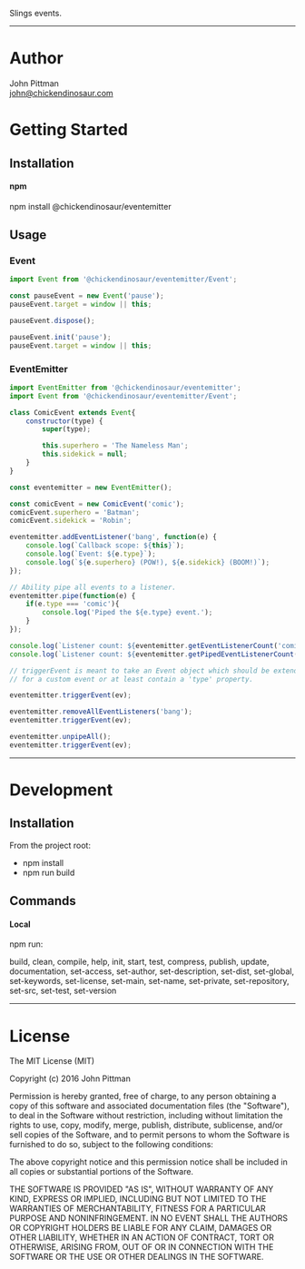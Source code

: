 Slings events.

---  

# Author  

John Pittman  
john@chickendinosaur.com  

# Getting Started  

## Installation

#### npm  

npm install @chickendinosaur/eventemitter  

## Usage

### Event
```javascript  
import Event from '@chickendinosaur/eventemitter/Event';

const pauseEvent = new Event('pause');
pauseEvent.target = window || this;

pauseEvent.dispose();

pauseEvent.init('pause');
pauseEvent.target = window || this;
```

### EventEmitter
```javascript 
import EventEmitter from '@chickendinosaur/eventemitter';
import Event from '@chickendinosaur/eventemitter/Event';

class ComicEvent extends Event{
	constructor(type) {
		super(type);

		this.superhero = 'The Nameless Man';
		this.sidekick = null;
	}
}

const eventemitter = new EventEmitter();

const comicEvent = new ComicEvent('comic');
comicEvent.superhero = 'Batman';
comicEvent.sidekick = 'Robin';

eventemitter.addEventListener('bang', function(e) {
	console.log(`Callback scope: ${this}`);
	console.log(`Event: ${e.type}`);
	console.log(`${e.superhero} (POW!), ${e.sidekick} (BOOM!)`);
});

// Ability pipe all events to a listener.
eventemitter.pipe(function(e) {
	if(e.type === 'comic'){
		console.log('Piped the ${e.type} event.');
	}
});

console.log(`Listener count: ${eventemitter.getEventListenerCount('comic')}`);
console.log(`Listener count: ${eventemitter.getPipedEventListenerCount()}`);

// triggerEvent is meant to take an Event object which should be extended
// for a custom event or at least contain a 'type' property.

eventemitter.triggerEvent(ev);

eventemitter.removeAllEventListeners('bang');
eventemitter.triggerEvent(ev);

eventemitter.unpipeAll();
eventemitter.triggerEvent(ev);
```
---  

# Development  

## Installation  

From the project root:

* npm install
* npm run build

## Commands  

#### Local

npm run:

build, clean, compile, help, init, start, test, compress, publish, update, documentation, set-access, set-author, set-description, set-dist, set-global, set-keywords, set-license, set-main, set-name, set-private, set-repository, set-src, set-test, set-version

---  

# License  

The MIT License (MIT)

Copyright (c) 2016 John Pittman

Permission is hereby granted, free of charge, to any person obtaining a copy
of this software and associated documentation files (the "Software"), to deal
in the Software without restriction, including without limitation the rights
to use, copy, modify, merge, publish, distribute, sublicense, and/or sell
copies of the Software, and to permit persons to whom the Software is
furnished to do so, subject to the following conditions:

The above copyright notice and this permission notice shall be included in all
copies or substantial portions of the Software.

THE SOFTWARE IS PROVIDED "AS IS", WITHOUT WARRANTY OF ANY KIND, EXPRESS OR
IMPLIED, INCLUDING BUT NOT LIMITED TO THE WARRANTIES OF MERCHANTABILITY,
FITNESS FOR A PARTICULAR PURPOSE AND NONINFRINGEMENT. IN NO EVENT SHALL THE
AUTHORS OR COPYRIGHT HOLDERS BE LIABLE FOR ANY CLAIM, DAMAGES OR OTHER
LIABILITY, WHETHER IN AN ACTION OF CONTRACT, TORT OR OTHERWISE, ARISING FROM,
OUT OF OR IN CONNECTION WITH THE SOFTWARE OR THE USE OR OTHER DEALINGS IN THE
SOFTWARE.
